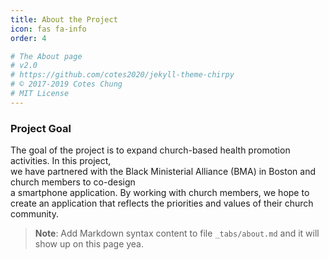 ```yaml
---
title: About the Project
icon: fas fa-info
order: 4

# The About page
# v2.0
# https://github.com/cotes2020/jekyll-theme-chirpy
# © 2017-2019 Cotes Chung
# MIT License
---
```


### **Project Goal**
The goal of the project is to expand church-based health promotion activities. In this project,  
we have partnered with the Black Ministerial Alliance (BMA) in Boston and church members to co-design  
a smartphone application. By working with church members, we hope to create an application that reflects the priorities and values of their church community.   

> **Note**: Add Markdown syntax content to file `_tabs/about.md` and it will show up on this page yea.
